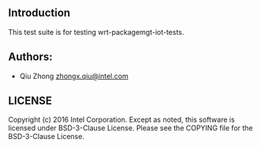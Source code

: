 ## Introduction

This test suite is for testing wrt-packagemgt-iot-tests.

## Authors:

* Qiu Zhong <zhongx.qiu@intel.com>

## LICENSE

Copyright (c) 2016 Intel Corporation.
Except as noted, this software is licensed under BSD-3-Clause License.
Please see the COPYING file for the BSD-3-Clause License.